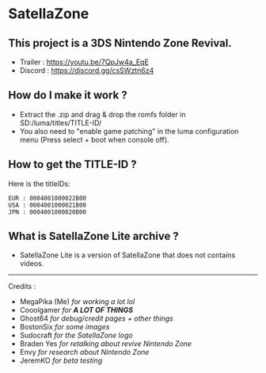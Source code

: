 # SatellaZone  
## This project is a 3DS Nintendo Zone Revival.  
* Trailer : https://youtu.be/7QpJw4a_EqE  
* Discord : https://discord.gg/csSWztn6z4  

## How do I make it work ?

* Extract the .zip and drag & drop the romfs folder in SD:/luma/titles/TITLE-ID/
* You also need to "enable game patching" in the luma configuration menu (Press select + boot when console off).

## How to get the TITLE-ID ?

Here is the titleIDs:

    EUR : 0004001000022B00
    USA : 0004001000021B00
    JPN : 0004001000020B00

## What is SatellaZone Lite archive ?

* SatellaZone Lite is a version of SatellaZone that does not contains videos.
---
Credits : 
* MegaPika (Me) *for working a lot lol*
* Cooolgamer *for __A LOT OF THINGS__*
* Ghost64 *for debug/credit pages + other things*
* BostonSix *for some images*
* Sudocraft *for the SatellaZone logo*
* Braden Yes *for retalking about revive Nintendo Zone*
* Envy *for research about Nintendo Zone*
* JeremKO *for beta testing*
